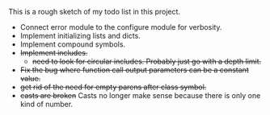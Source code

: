 This is a rough sketch of my todo list in this project.

* Connect error module to the configure module for verbosity.
* Implement initializing lists and dicts.
* Implement compound symbols.
* ~~Implement includes.~~
  * ~~need to look for circular includes. Probably just go with a depth limit.~~
* ~~Fix the bug where function call output parameters can be a constant value.~~
* ~~get rid of the need for empty parens after class symbol.~~
* ~~casts are broken~~ Casts no longer make sense because there is only one kind of number.
